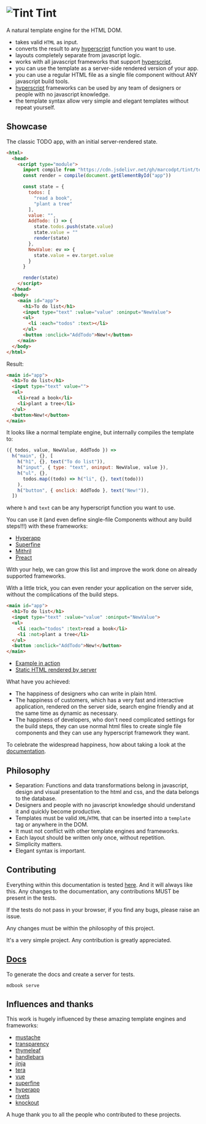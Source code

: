 # ![Tint](assets/favicon.ico) Tint
A natural template engine for the HTML DOM. 

 - takes valid `HTML` as input.
 - converts the result to any 
[hyperscript](https://github.com/hyperhype/hyperscript)
function you want to use.
 - layouts completely separate from javascript logic.
 - works with all javascript frameworks that support
[hyperscript](https://github.com/hyperhype/hyperscript).
 - you can use the template as a server-side rendered version of your app.
 - you can use a regular HTML file as a single file component without ANY javascript build tools.
 - [hyperscript](https://github.com/hyperhype/hyperscript) frameworks can be
used by any team of designers or people with no javascript knowledge.
 - the template syntax allow very simple and elegant templates without
repeat yourself.

## Showcase
The classic TODO app, with an initial server-rendered state.

```html
<html>
  <head>
    <script type="module">
      import compile from "https://cdn.jsdelivr.net/gh/marcodpt/tint/template.js"
      const render = compile(document.getElementById("app"))

      const state = {
        todos: [
          "read a book",
          "plant a tree"
        ],
        value: "",
        AddTodo: () => {
          state.todos.push(state.value)
          state.value = ""
          render(state)
        },
        NewValue: ev => {
          state.value = ev.target.value
        }
      }

      render(state)
    </script>
  </head>
  <body>
    <main id="app">
      <h1>To do list</h1>
      <input type="text" :value="value" :oninput="NewValue">
      <ul>
        <li :each="todos" :text></li>
      </ul>
      <button :onclick="AddTodo">New!</button>
    </main>
  </body>
</html>
```

Result: 
```html
<main id="app">
  <h1>To do list</h1>
  <input type="text" value="">
  <ul>
    <li>read a book</li>
    <li>plant a tree</li>
  </ul>
  <button>New!</button>
</main>
```

It looks like a normal template engine, but internally compiles the template to:
```js
({ todos, value, NewValue, AddTodo }) =>
  h("main", {}, [
    h("h1", {}, text("To do list")),
    h("input", { type: "text", oninput: NewValue, value }),
    h("ul", {},
      todos.map((todo) => h("li", {}, text(todo)))
    ),
    h("button", { onclick: AddTodo }, text("New!")),
  ])
```
where `h` and `text` can be any hyperscript function you want to use.

You can use it
(and even define single-file Components without any build steps!!!)
with these frameworks:

- [Hyperapp](lib/hyperapp.md)
- [Superfine](lib/superfine.md)
- [Mithril](lib/mithril.md)
- [Preact](lib/preact.md)

With your help, we can grow this list and improve the work done on already
supported frameworks.

With a little trick, you can even render your application on the server side,
without the complications of the build steps.

```html
<main id="app">
  <h1>To do list</h1>
  <input type="text" :value="value" :oninput="NewValue">
  <ul>
    <li :each="todos" :text>read a book</li>
    <li :not>plant a tree</li>
  </ul>
  <button :onclick="AddTodo">New!</button>
</main>
```

- [Example in action](../samples/ssr_dynamic.html)
- [Static HTML rendered by server](../samples/ssr_static.html)

What have you achieved:
 - The happiness of designers who can write in plain html.
 - The happiness of customers, which has a very fast and interactive
application, rendered on the server side, search engine friendly and at the
same time as dynamic as necessary.
 - The happiness of developers, who don't need complicated settings for the
 build steps, they can use normal html files to create single file components
and they can use any hyperscript framework they want.

To celebrate the widespread happiness, how about taking a look at the
[documentation](https://marcodpt.github.io/tint/).

## Philosophy
 - Separation: Functions and data transformations belong in javascript, design
and visual presentation to the html and css, and the data belongs to the database.
 - Designers and people with no javascript knowledge should understand it
and quickly become productive.
 - Templates must be valid `XML`/`HTML` that can be inserted into a
`template` tag or anywhere in the DOM.
 - It must not conflict with other template engines and frameworks.
 - Each layout should be written only once, without repetition.
 - Simplicity matters.
 - Elegant syntax is important.

## Contributing
Everything within this documentation is tested 
[here](tests/).
And it will always like this. Any changes to the documentation,
any contributions MUST be present in the tests.

If the tests do not pass in your browser, if you find any bugs, please raise
an issue.

Any changes must be within the philosophy of this project.

It's a very simple project. Any contribution is greatly appreciated.

## [Docs](https://marcodpt.github.io/tint/)
To generate the docs and create a server for tests.

```
mdbook serve
```

## Influences and thanks
This work is hugely influenced by these amazing template engines and frameworks:
 - [mustache](https://mustache.github.io/mustache.5.html)
 - [transparency](https://github.com/leonidas/transparency)
 - [thymeleaf](https://www.thymeleaf.org/)
 - [handlebars](https://handlebarsjs.com/)
 - [jinja](https://jinja.palletsprojects.com/en/3.1.x/)
 - [tera](https://tera.netlify.app/docs)
 - [vue](https://vuejs.org/)
 - [superfine](https://github.com/jorgebucaran/superfine)
 - [hyperapp](https://github.com/jorgebucaran/hyperapp)
 - [rivets](http://rivetsjs.com/docs/reference/)
 - [knockout](https://knockoutjs.com/documentation/introduction.html)

A huge thank you to all the people who contributed to these projects.
